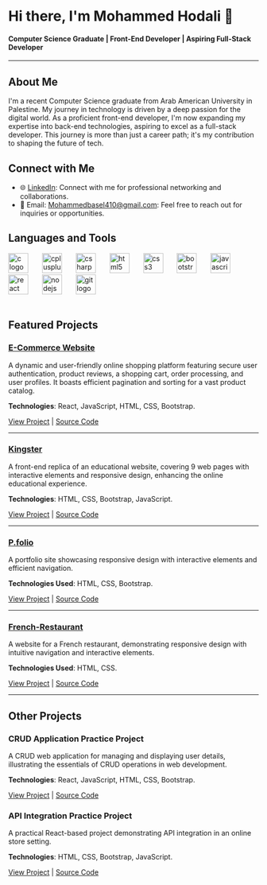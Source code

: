 # Hi there, I'm Mohammed Hodali 👋

#### Computer Science Graduate | Front-End Developer | Aspiring Full-Stack Developer

---

## About Me
I'm a recent Computer Science graduate from Arab American University in Palestine. My journey in technology is driven by a deep passion for the digital world. As a proficient front-end developer, I'm now expanding my expertise into back-end technologies, aspiring to excel as a full-stack developer. This journey is more than just a career path; it's my contribution to shaping the future of tech.


## Connect with Me

- 🌐 [LinkedIn](https://www.linkedin.com/in/mohammed-hodali-3bab86246/): Connect with me for professional networking and collaborations.
- 📧 Email: [Mohammedbasel410@gmail.com](mailto:Mohammedbasel410@gmail.com): Feel free to reach out for inquiries or opportunities.


## Languages and Tools
<div align="left">
  <img src="https://cdn.jsdelivr.net/gh/devicons/devicon/icons/c/c-original.svg" height="40" alt="c logo"  /> <img width="20" />
  <img src="https://cdn.jsdelivr.net/gh/devicons/devicon/icons/cplusplus/cplusplus-original.svg" height="40" alt="cplusplus logo"  /> <img width="20" />
  <img src="https://cdn.jsdelivr.net/gh/devicons/devicon/icons/csharp/csharp-original.svg" height="40" alt="csharp logo"  /> <img width="20" />
  <img src="https://cdn.jsdelivr.net/gh/devicons/devicon/icons/html5/html5-original.svg" height="40" alt="html5 logo"  /> <img width="20" />
  <img src="https://cdn.jsdelivr.net/gh/devicons/devicon/icons/css3/css3-original.svg" height="40" alt="css3 logo"  /> <img width="20" />
  <img src="https://cdn.jsdelivr.net/gh/devicons/devicon/icons/bootstrap/bootstrap-original.svg" height="40" alt="bootstrap logo"  /> <img width="20" />
  <img src="https://cdn.jsdelivr.net/gh/devicons/devicon/icons/javascript/javascript-original.svg" height="40" alt="javascript logo"  /> <img width="20" />
  <img src="https://cdn.jsdelivr.net/gh/devicons/devicon/icons/react/react-original.svg" height="40" alt="react logo"  /> <img width="20" />
  <img src="https://cdn.jsdelivr.net/gh/devicons/devicon/icons/nodejs/nodejs-original.svg" height="40" alt="nodejs logo"  /> <img width="20" />
  <img src="https://cdn.jsdelivr.net/gh/devicons/devicon/icons/git/git-original.svg" height="40" alt="git logo"  />
</div>

<br>

## Featured Projects

### [E-Commerce Website](https://e-commerce-dyfe.onrender.com/)

A dynamic and user-friendly online shopping platform featuring secure user authentication, product reviews, a shopping cart, order processing, and user profiles. It boasts efficient pagination and sorting for a vast product catalog.

**Technologies**: React, JavaScript, HTML, CSS, Bootstrap.

[View Project](https://e-commerce-dyfe.onrender.com/) | [Source Code](https://github.com/Mohammed-basel/e-commerce)

---

### [Kingster](https://mohammed-basel.github.io/kingster/)

A front-end replica of an educational website, covering 9 web pages with interactive elements and responsive design, enhancing the online educational experience.

**Technologies**: HTML, CSS, Bootstrap, JavaScript.

[View Project](https://mohammed-basel.github.io/kingster/) | [Source Code](https://github.com/Mohammed-basel/kingster)

---

### [P.folio](https://mohammed-basel.github.io/P.folio/)

A portfolio site showcasing responsive design with interactive elements and efficient navigation.

**Technologies Used**: HTML, CSS, Bootstrap.

[View Project](https://mohammed-basel.github.io/P.folio/) | [Source Code](https://github.com/Mohammed-basel/P.folio)

---

### [French-Restaurant](https://mohammed-basel.github.io/French-Restaurant/)

A website for a French restaurant, demonstrating responsive design with intuitive navigation and interactive elements.

**Technologies Used**: HTML, CSS.

[View Project](https://mohammed-basel.github.io/French-Restaurant/) | [Source Code](https://github.com/Mohammed-basel/French-Restaurant)

---

## Other Projects

### CRUD Application Practice Project

A CRUD web application for managing and displaying user details, illustrating the essentials of CRUD operations in web development.

**Technologies**: React, JavaScript, HTML, CSS, Bootstrap.

[View Project](https://react-crud-3cl5.onrender.com) | [Source Code](https://github.com/Mohammed-basel/REACT_CRUD)

### API Integration Practice Project

A practical React-based project demonstrating API integration in an online store setting.

**Technologies**: HTML, CSS, Bootstrap, JavaScript.

[View Project](https://react-app2-ccv5.onrender.com/) | [Source Code](https://github.com/Mohammed-basel/store)


